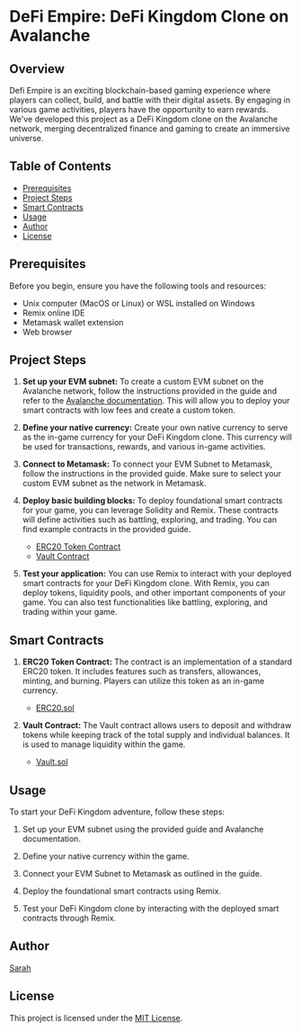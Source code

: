 # DeFi Empire: DeFi Kingdom Clone on Avalanche

## Overview

Defi Empire is an exciting blockchain-based gaming experience where players can collect, build, and battle with their digital assets. By engaging in various game activities, players have the opportunity to earn rewards. We've developed this project as a DeFi Kingdom clone on the Avalanche network, merging decentralized finance and gaming to create an immersive universe.

## Table of Contents

- [Prerequisites](#prerequisites)
- [Project Steps](#project-steps)
- [Smart Contracts](#smart-contracts)
- [Usage](#usage)
- [Author](#author)
- [License](#license)

## Prerequisites

Before you begin, ensure you have the following tools and resources:

- Unix computer (MacOS or Linux) or WSL installed on Windows
- Remix online IDE
- Metamask wallet extension
- Web browser

## Project Steps

1. **Set up your EVM subnet:** To create a custom EVM subnet on the Avalanche network, follow the instructions provided in the guide and refer to the [Avalanche documentation](https://docs.avax.network/learn/avalanche/subnets-overview). This will allow you to deploy your smart contracts with low fees and create a custom token.

2. **Define your native currency:** Create your own native currency to serve as the in-game currency for your DeFi Kingdom clone. This currency will be used for transactions, rewards, and various in-game activities.

3. **Connect to Metamask:** To connect your EVM Subnet to Metamask, follow the instructions in the provided guide. Make sure to select your custom EVM subnet as the network in Metamask.

4. **Deploy basic building blocks:** To deploy foundational smart contracts for your game, you can leverage Solidity and Remix. These contracts will define activities such as battling, exploring, and trading. You can find example contracts in the provided guide.

   - [ERC20 Token Contract](contracts/ERC20.sol)
   - [Vault Contract](contracts/Vault.sol)

5. **Test your application:** You can use Remix to interact with your deployed smart contracts for your DeFi Kingdom clone. With Remix, you can deploy tokens, liquidity pools, and other important components of your game. You can also test functionalities like battling, exploring, and trading within your game.

## Smart Contracts

1. **ERC20 Token Contract:** The contract is an implementation of a standard ERC20 token. It includes features such as transfers, allowances, minting, and burning. Players can utilize this token as an in-game currency.

   - [ERC20.sol](contracts/ERC20.sol)

2. **Vault Contract:** The Vault contract allows users to deposit and withdraw tokens while keeping track of the total supply and individual balances. It is used to manage liquidity within the game.

   - [Vault.sol](contracts/Vault.sol)

## Usage

To start your DeFi Kingdom adventure, follow these steps:

1. Set up your EVM subnet using the provided guide and Avalanche documentation.

2. Define your native currency within the game.

3. Connect your EVM Subnet to Metamask as outlined in the guide.

4. Deploy the foundational smart contracts using Remix.

5. Test your DeFi Kingdom clone by interacting with the deployed smart contracts through Remix.

## Author

[Sarah](https://github.com/sarahannie/)

## License

This project is licensed under the [MIT License](LICENSE).
